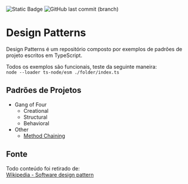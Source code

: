 ![Static Badge](https://img.shields.io/badge/Node.js-LTS-brightgreen) ![GitHub last commit (branch)](https://img.shields.io/github/last-commit/bsshenrique/design-patterns/main)

# Design Patterns
Design Patterns é um repositório composto por exemplos de padrões de projeto escritos em TypeScript.

Todos os exemplos são funcionais, teste da seguinte maneira:  
`node --loader ts-node/esm ./folder/index.ts`

## Padrões de Projetos
- Gang of Four
  - Creational
  - Structural
  - Behavioral
- Other
  - [Method Chaining](other/method-chaining)

## Fonte
Todo conteúdo foi retirado de:  
[Wikipedia - Software design pattern](https://en.wikipedia.org/wiki/Software_design_pattern)  


